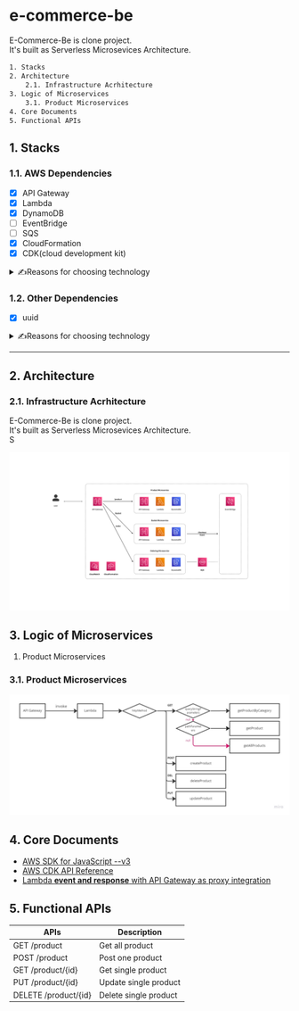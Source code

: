 # e-commerce-be

E-Commerce-Be is clone project.<br>
It's built as Serverless Microsevices Architecture.<br>

```
1. Stacks
2. Architecture
    2.1. Infrastructure Acrhitecture
3. Logic of Microservices
    3.1. Product Microservices
4. Core Documents
5. Functional APIs
```

## 1. Stacks

### 1.1. AWS Dependencies

- [x] API Gateway
- [x] Lambda
- [x] DynamoDB
- [ ] EventBridge
- [ ] SQS
- [x] CloudFormation
- [x] CDK(cloud development kit)

<details>
    <summary>✍️Reasons for choosing technology</summary>

now, preparing...

</details>

### 1.2. Other Dependencies

- [x] uuid

<details>
    <summary>✍️Reasons for choosing technology</summary>

now, preparing...

</details>

---

## 2. Architecture

### 2.1. Infrastructure Acrhitecture

>
E-Commerce-Be is clone project.<br>
It's built as Serverless Microsevices Architecture.<br>
S

![](./images/infastructure-architecture.png)

## 3. Logic of Microservices

1. Product Microservices

### 3.1. Product Microservices

![](./images/logic-product-microservices.jpg)

## 4. Core Documents

- [AWS SDK for JavaScript --v3](https://docs.aws.amazon.com/AWSJavaScriptSDK/v3/latest/index.html)
- [AWS CDK API Reference](https://docs.aws.amazon.com/cdk/api/v2/docs/aws-construct-library.html)
- [Lambda **event and response** with API Gateway as proxy integration](https://docs.aws.amazon.com/ko_kr/lambda/latest/dg/services-apigateway.html)

## 5. Functional APIs
    
| APIs | Description |
| ----- | ---------- |
| GET /product | Get all product |
| POST /product | Post one product |
| GET /product/{id} | Get single product |
| PUT /product/{id} | Update single product |
| DELETE /product/{id} | Delete single product |

